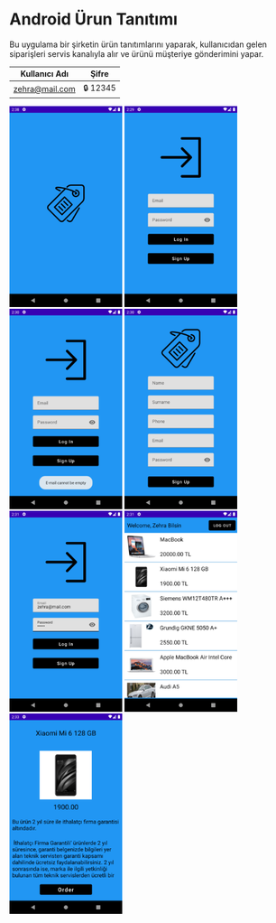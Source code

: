 # Android Ürun Tanıtımı

Bu uygulama bir şirketin ürün tanıtımlarını yaparak, kullanıcıdan gelen siparişleri servis kanalıyla alır ve ürünü müşteriye gönderimini yapar.


Kullanıcı Adı  | Şifre
------------- | -------------
zehra@mail.com  | :lock: 12345


<p>
  
<a href="https://github.com/ahmetkarli/Android-Urun-Tanitimi/blob/main/app_images/1.png" target="_blank">
<img src="https://github.com/ahmetkarli/Android-Urun-Tanitimi/blob/main/app_images/1.png" width="200" style="max-width:100%;"></a>

<a href="https://github.com/ahmetkarli/Android-Urun-Tanitimi/blob/main/app_images/2.png" target="_blank">
<img src="https://github.com/ahmetkarli/Android-Urun-Tanitimi/blob/main/app_images/2.png" width="200" style="max-width:100%;"></a>
  
<a href="https://github.com/ahmetkarli/Android-Urun-Tanitimi/blob/main/app_images/3.png" target="_blank">
<img src="https://github.com/ahmetkarli/Android-Urun-Tanitimi/blob/main/app_images/3.png" width="200" style="max-width:100%;"></a>
  
 <a href="https://github.com/ahmetkarli/Android-Urun-Tanitimi/blob/main/app_images/4.png" target="_blank">
<img src="https://github.com/ahmetkarli/Android-Urun-Tanitimi/blob/main/app_images/4.png" width="200" style="max-width:100%;"></a>
  
 <a href="https://github.com/ahmetkarli/Android-Urun-Tanitimi/blob/main/app_images/5.png" target="_blank">
<img src="https://github.com/ahmetkarli/Android-Urun-Tanitimi/blob/main/app_images/5.png" width="200" style="max-width:100%;"></a>
  
 <a href="https://github.com/ahmetkarli/Android-Urun-Tanitimi/blob/main/app_images/6.png" target="_blank">
<img src="https://github.com/ahmetkarli/Android-Urun-Tanitimi/blob/main/app_images/6.png" width="200" style="max-width:100%;"></a>
  
 <a href="https://github.com/ahmetkarli/Android-Urun-Tanitimi/blob/main/app_images/7.png" target="_blank">
<img src="https://github.com/ahmetkarli/Android-Urun-Tanitimi/blob/main/app_images/7.png" width="200" style="max-width:100%;"></a>
  
</p>
